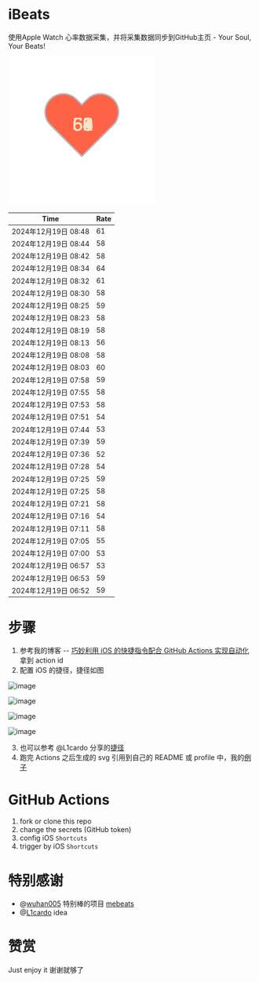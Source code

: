 # iBeats
使用Apple Watch 心率数据采集，并将采集数据同步到GitHub主页 - Your Soul, Your Beats!

![](./files/heart.svg)

<!--START_SECTION:my_heart_rate-->
| Time | Rate | 
 | ---- | ---- | 
| 2024年12月19日 08:48 | 61 |
| 2024年12月19日 08:44 | 58 |
| 2024年12月19日 08:42 | 58 |
| 2024年12月19日 08:34 | 64 |
| 2024年12月19日 08:32 | 61 |
| 2024年12月19日 08:30 | 58 |
| 2024年12月19日 08:25 | 59 |
| 2024年12月19日 08:23 | 58 |
| 2024年12月19日 08:19 | 58 |
| 2024年12月19日 08:13 | 56 |
| 2024年12月19日 08:08 | 58 |
| 2024年12月19日 08:03 | 60 |
| 2024年12月19日 07:58 | 59 |
| 2024年12月19日 07:55 | 58 |
| 2024年12月19日 07:53 | 58 |
| 2024年12月19日 07:51 | 54 |
| 2024年12月19日 07:44 | 53 |
| 2024年12月19日 07:39 | 59 |
| 2024年12月19日 07:36 | 52 |
| 2024年12月19日 07:28 | 54 |
| 2024年12月19日 07:25 | 59 |
| 2024年12月19日 07:25 | 58 |
| 2024年12月19日 07:21 | 58 |
| 2024年12月19日 07:16 | 54 |
| 2024年12月19日 07:11 | 58 |
| 2024年12月19日 07:05 | 55 |
| 2024年12月19日 07:00 | 53 |
| 2024年12月19日 06:57 | 53 |
| 2024年12月19日 06:53 | 59 |
| 2024年12月19日 06:52 | 59 |

<!--END_SECTION:my_heart_rate-->

# 步骤
1. 参考我的博客 -- [巧妙利用 iOS 的快捷指令配合 GitHub Actions 实现自动化](https://github.com/yihong0618/gitblog/issues/198) 拿到 action id
2. 配置 iOS 的捷径，捷径如图

![image](https://user-images.githubusercontent.com/15976103/122154218-0db0b480-ce97-11eb-93bb-5aec07c558dc.png)

![image](https://user-images.githubusercontent.com/15976103/122154236-186b4980-ce97-11eb-8e4b-70551a0391ae.png)

![image](https://user-images.githubusercontent.com/15976103/122154268-2d47dd00-ce97-11eb-902e-3acf292265a9.png)

![image](https://user-images.githubusercontent.com/15976103/122174055-fa144680-ceb4-11eb-9be2-3eb83cd516f7.png)

3. 也可以参考 @L1cardo 分享的[捷径](https://www.icloud.com/shortcuts/6ab6047b459c41ad822ad6b94b1c03d4)
4. 跑完 Actions 之后生成的 svg 引用到自己的 README 或 profile 中，我的[例子](https://github.com/yihong0618) 

# GitHub Actions

1. fork or clone this repo
2. change the secrets (GitHub token)
3. config iOS `Shortcuts` 
4. trigger by iOS `Shortcuts`

# 特别感谢
- @[wuhan005](https://github.com/wuhan005) 特别棒的项目 [mebeats](https://github.com/wuhan005/mebeats)
- @[L1cardo](https://github.com/L1cardo) idea

# 赞赏
Just enjoy it
谢谢就够了
